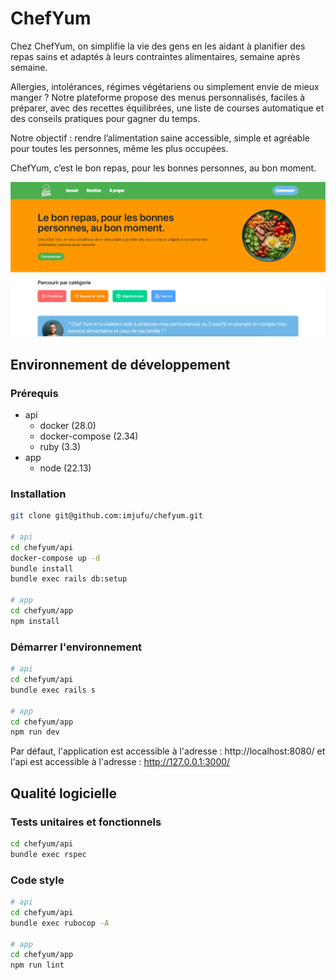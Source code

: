 # ChefYum

Chez ChefYum, on simplifie la vie des gens en les aidant à planifier des repas sains et adaptés à leurs contraintes alimentaires, semaine après semaine.

Allergies, intolérances, régimes végétariens ou simplement envie de mieux manger ? Notre plateforme propose des menus personnalisés, faciles à préparer, avec des recettes équilibrées, une liste de courses automatique et des conseils pratiques pour gagner du temps.

Notre objectif : rendre l’alimentation saine accessible, simple et agréable pour toutes les personnes, même les plus occupées.

ChefYum, c’est le bon repas, pour les bonnes personnes, au bon moment.

![Capture d'écran de la page d'accueil de l'application.](/preview.png)

## Environnement de développement

### Prérequis

* api
  * docker (28.0)
  * docker-compose (2.34)
  * ruby (3.3)
* app
  * node (22.13)

### Installation

```bash
git clone git@github.com:imjufu/chefyum.git

# api
cd chefyum/api
docker-compose up -d
bundle install
bundle exec rails db:setup

# app
cd chefyum/app
npm install
```

### Démarrer l'environnement

```bash
# api
cd chefyum/api
bundle exec rails s

# app
cd chefyum/app
npm run dev
```

Par défaut, l'application est accessible à l'adresse : http://localhost:8080/ et l'api est accessible à l'adresse : http://127.0.0.1:3000/

## Qualité logicielle

### Tests unitaires et fonctionnels

```bash
cd chefyum/api
bundle exec rspec
```

### Code style

```bash
# api
cd chefyum/api
bundle exec rubocop -A

# app
cd chefyum/app
npm run lint
```
